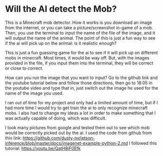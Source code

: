 # Will the AI detect the Mob? 

This is a Minecraft mob detector. How it works is you download an image from the internet, or you can take a picture/screenshot in-game of a mob. Then, you use the terminal to input the name of the file of the image, and it will output the name of the animal. The point of this is just a fun way to see if the ai will pick up on the animal: is it realistic enough? 

This is just a fun guessing game for the ai to see if it will pick up on different mobs in minecraft. Most times, it would be way off. But, with the images provided in the file, if you input them into the terminal, they will be correct or close to correct.

How can you run the image that you want to input? Go to the github link and the youtube tutorial below and follow those directions, then go to 18:05 in the youtube video and type that in, just switch out the image he used for the name of the image you used. 

I ran out of time for my project and only had a limited amount of time, but if I had more time I would try to get train the ai to only recognize minecraft mobs. I also had to change my ideas a lot in order to make something that I was actually capable of doing, which was difficult. 

I took many pictures from google and tested them out to see which mob would be correctly picked out by the ai.
I used the code from github from this link: https://github.com/dusty-nv/jetson-inference/blob/master/docs/imagenet-example-python-2.md
I followed this tutorial: https://youtu.be/QatH8iF0Efk
